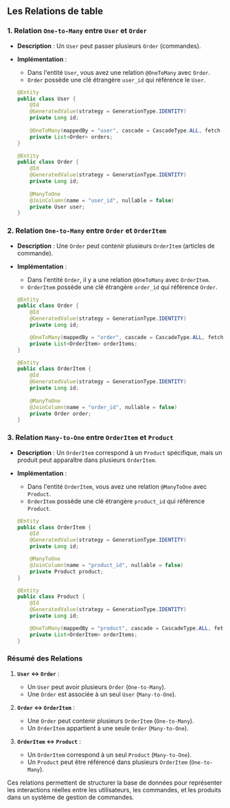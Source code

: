 ## Les Relations de table 
### 1. Relation `One-to-Many` entre `User` et `Order`

- **Description** : Un `User` peut passer plusieurs `Order` (commandes).
- **Implémentation** : 
  - Dans l'entité `User`, vous avez une relation `@OneToMany` avec `Order`.
  - `Order` possède une clé étrangère `user_id` qui référence le `User`.
  
  ```java
  @Entity
  public class User {
      @Id
      @GeneratedValue(strategy = GenerationType.IDENTITY)
      private Long id;
      
      @OneToMany(mappedBy = "user", cascade = CascadeType.ALL, fetch = FetchType.LAZY)
      private List<Order> orders;
  }
  
  @Entity
  public class Order {
      @Id
      @GeneratedValue(strategy = GenerationType.IDENTITY)
      private Long id;
      
      @ManyToOne
      @JoinColumn(name = "user_id", nullable = false)
      private User user;
  }
  ```

### 2. Relation `One-to-Many` entre `Order` et `OrderItem`

- **Description** : Une `Order` peut contenir plusieurs `OrderItem` (articles de commande).
- **Implémentation** :
  - Dans l'entité `Order`, il y a une relation `@OneToMany` avec `OrderItem`.
  - `OrderItem` possède une clé étrangère `order_id` qui référence `Order`.

  ```java
  @Entity
  public class Order {
      @Id
      @GeneratedValue(strategy = GenerationType.IDENTITY)
      private Long id;

      @OneToMany(mappedBy = "order", cascade = CascadeType.ALL, fetch = FetchType.LAZY)
      private List<OrderItem> orderItems;
  }
  
  @Entity
  public class OrderItem {
      @Id
      @GeneratedValue(strategy = GenerationType.IDENTITY)
      private Long id;
      
      @ManyToOne
      @JoinColumn(name = "order_id", nullable = false)
      private Order order;
  }
  ```

### 3. Relation `Many-to-One` entre `OrderItem` et `Product`

- **Description** : Un `OrderItem` correspond à un `Product` spécifique, mais un produit peut apparaître dans plusieurs `OrderItem`.
- **Implémentation** :
  - Dans l'entité `OrderItem`, vous avez une relation `@ManyToOne` avec `Product`.
  - `OrderItem` possède une clé étrangère `product_id` qui référence `Product`.

  ```java
  @Entity
  public class OrderItem {
      @Id
      @GeneratedValue(strategy = GenerationType.IDENTITY)
      private Long id;

      @ManyToOne
      @JoinColumn(name = "product_id", nullable = false)
      private Product product;
  }
  
  @Entity
  public class Product {
      @Id
      @GeneratedValue(strategy = GenerationType.IDENTITY)
      private Long id;

      @OneToMany(mappedBy = "product", cascade = CascadeType.ALL, fetch = FetchType.LAZY)
      private List<OrderItem> orderItems;
  }
  ```

### Résumé des Relations

1. **`User` ↔ `Order`** : 
   - Un `User` peut avoir plusieurs `Order` (`One-to-Many`).
   - Une `Order` est associée à un seul `User` (`Many-to-One`).

2. **`Order` ↔ `OrderItem`** :
   - Une `Order` peut contenir plusieurs `OrderItem` (`One-to-Many`).
   - Un `OrderItem` appartient à une seule `Order` (`Many-to-One`).

3. **`OrderItem` ↔ `Product`** :
   - Un `OrderItem` correspond à un seul `Product` (`Many-to-One`).
   - Un `Product` peut être référencé dans plusieurs `OrderItem` (`One-to-Many`).

Ces relations permettent de structurer la base de données pour représenter les interactions réelles entre les utilisateurs, les commandes, et les produits dans un système de gestion de commandes.
